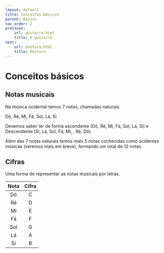 ```yaml
---
layout: default
title: Conceitos básicos
parent: Básico
nav_order: 2
previous:
    url: guitarra.html
    title: A guitarra
next:
    url: postura.html
    title: Postura
---
```


# Conceitos básicos

## Notas musicais

Na música ocidental temos 7 notas, chamadas naturais.

Dó, Ré, Mi, Fá, Sol, Lá, Si

Devemos saber ler de forma ascendente (Dó, Ré, Mi, Fá, Sol, Lá, Si) e Descendente (Si, Lá, Sol, Fá, Mi, , Ré, Dó).

Além das 7 notas naturais temos mais 5 notas conhecidas como acidentes músicas (veremos mais em breve), formando um total de 12 notas.

## Cifras

Uma forma de representar as notas musicais por letras.

| Nota | Cifra |
| :--: | :---: |
| Dó   | C     |
| Ré   | D     |
| Mi   | E     |
| Fá   | F     |
| Sol  | G     |
| Lá   | A     |
| Si   | B     |

